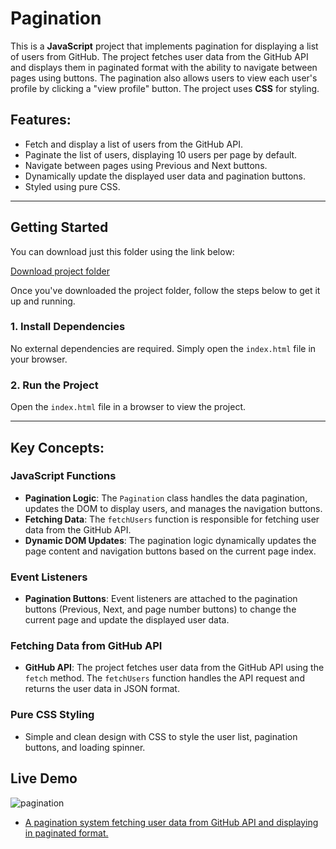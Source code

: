 # Pagination

This is a **JavaScript** project that implements pagination for displaying a list of users from GitHub. The project fetches user data from the GitHub API and displays them in paginated format with the ability to navigate between pages using buttons. The pagination also allows users to view each user's profile by clicking a "view profile" button. The project uses **CSS** for styling.

## Features:
- Fetch and display a list of users from the GitHub API.
- Paginate the list of users, displaying 10 users per page by default.
- Navigate between pages using Previous and Next buttons.
- Dynamically update the displayed user data and pagination buttons.
- Styled using pure CSS.

---

## Getting Started

You can download just this folder using the link below:

[Download project folder](https://downgit.github.io/#/home?url=https://github.com/armandomzn/javascript-components/tree/main/pagination)

Once you've downloaded the project folder, follow the steps below to get it up and running.

### 1. Install Dependencies
No external dependencies are required. Simply open the `index.html` file in your browser.

### 2. Run the Project
Open the `index.html` file in a browser to view the project.

---

## Key Concepts:

### JavaScript Functions
- **Pagination Logic**: The `Pagination` class handles the data pagination, updates the DOM to display users, and manages the navigation buttons.
- **Fetching Data**: The `fetchUsers` function is responsible for fetching user data from the GitHub API.
- **Dynamic DOM Updates**: The pagination logic dynamically updates the page content and navigation buttons based on the current page index.

### Event Listeners
- **Pagination Buttons**: Event listeners are attached to the pagination buttons (Previous, Next, and page number buttons) to change the current page and update the displayed user data.

### Fetching Data from GitHub API
- **GitHub API**: The project fetches user data from the GitHub API using the `fetch` method. The `fetchUsers` function handles the API request and returns the user data in JSON format.

### Pure CSS Styling
- Simple and clean design with CSS to style the user list, pagination buttons, and loading spinner.

## Live Demo
![pagination](https://github.com/user-attachments/assets/8a467850-b3c5-4515-aa14-91c3fdc37152)
- [A pagination system fetching user data from GitHub API and displaying in paginated format.](https://unrivaled-speculoos-43cbc9.netlify.app/)
